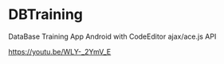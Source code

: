 # DBTraining
DataBase Training App Android with CodeEditor ajax/ace.js API

https://youtu.be/WLY-_2YmV_E
